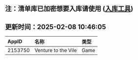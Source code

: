 ## 注：清单库已加密想要入库请使用 ([入库工具](https://github.com/BlankTMing/ManifestAutoUpdate/releases))

## 更新时间：2025-02-08 10:46:05
| AppID | 名称 | 类型  |
| :-------------------- | :----------------------------- | :----------- |
| 2153750 | Venture to the Vile| Game |
